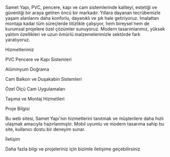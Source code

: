 Samet Yapı, PVC, pencere, kapı ve cam sistemlerinde kaliteyi, estetiği ve güvenliği bir araya getiren öncü bir markadır.
Yıllara dayanan tecrübemizle yaşam alanlarını daha konforlu, dayanıklı ve şık hale getiriyoruz.
İmalattan montaja kadar tüm süreçlerde titizlikle çalışıyor, hem bireysel hem de kurumsal projelere özel çözümler sunuyoruz.
Modern tasarımlarımız, yüksek yalıtım özellikleri ve uzun ömürlü malzemelerimizle sektörde fark yaratıyoruz.

Hizmetlerimiz

PVC Pencere ve Kapı Sistemleri

Alüminyum Doğrama

Cam Balkon ve Duşakabin Sistemleri

Özel Ölçü Cam Uygulamaları

Taşıma ve Montaj Hizmetleri


Proje Bilgisi

Bu web sitesi, Samet Yapı'nın hizmetlerini tanıtmak ve müşterilere daha hızlı ulaşmak amacıyla hazırlanmıştır.
Mobil uyumlu ve modern tasarıma sahip bu site, kullanıcı dostu bir deneyim sunar.

İletişim

Daha fazla bilgi ve projeleriniz için bizimle iletişime geçebilirsiniz
